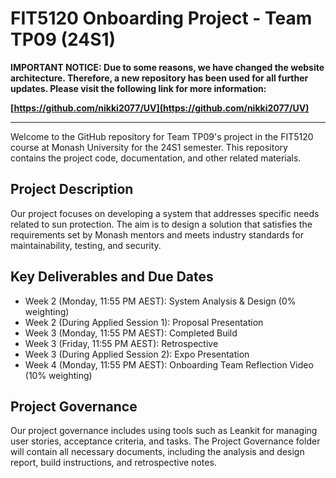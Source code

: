 # FIT5120 Onboarding Project - Team TP09 (24S1)

**IMPORTANT NOTICE: Due to some reasons, we have changed the website architecture. Therefore, a new repository has been used for all further updates. Please visit the following link for more information:**

**[https://github.com/nikki2077/UV](https://github.com/nikki2077/UV)**

---

Welcome to the GitHub repository for Team TP09's project in the FIT5120 course at Monash University for the 24S1 semester. This repository contains the project code, documentation, and other related materials.

## Project Description

Our project focuses on developing a system that addresses specific needs related to sun protection. The aim is to design a solution that satisfies the requirements set by Monash mentors and meets industry standards for maintainability, testing, and security.

## Key Deliverables and Due Dates

- Week 2 (Monday, 11:55 PM AEST): System Analysis & Design (0% weighting)
- Week 2 (During Applied Session 1): Proposal Presentation
- Week 3 (Monday, 11:55 PM AEST): Completed Build
- Week 3 (Friday, 11:55 PM AEST): Retrospective
- Week 3 (During Applied Session 2): Expo Presentation
- Week 4 (Monday, 11:55 PM AEST): Onboarding Team Reflection Video (10% weighting)

## Project Governance

Our project governance includes using tools such as Leankit for managing user stories, acceptance criteria, and tasks. The Project Governance folder will contain all necessary documents, including the analysis and design report, build instructions, and retrospective notes.
